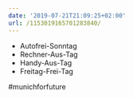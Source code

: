 ```yaml
---
date: '2019-07-21T21:09:25+02:00'
url: /1153019165701283840/
---
```

* Autofrei-Sonntag
* Rechner-Aus-Tag
* Handy-Aus-Tag
* Freitag-Frei-Tag

#munichforfuture
